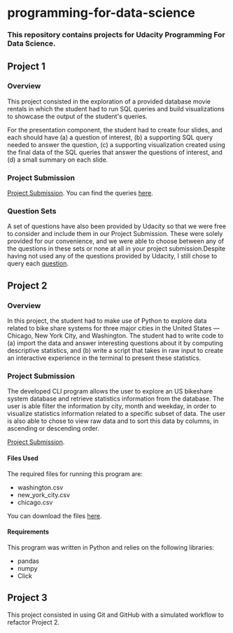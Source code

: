 # programming-for-data-science



### This repository contains projects for Udacity Programming For Data Science.

## Project 1

### Overview

This project consisted in the exploration of a provided database movie rentals in which the student had to run SQL queries and build visualizations to showcase the output of the student's queries. 

For the presentation component, the student had to create four slides, and each should have (a) a question of interest, (b) a supporting SQL query needed to answer the question, (c) a supporting visualization created using the final data of the SQL queries that answer the questions of interest, and (d) a small summary on each slide.

### Project Submission

[Project Submission](https://drive.google.com/open?id=1sfcOviwrgdNjnhghi6N4IOobMzDNGz4w).
You can find the queries [here](https://github.com/decarvalhohenrique/programming-for-data-science-nanodegree/blob/master/1st-project).

### Question Sets

A set of questions have also been provided by Udacity so that we were free to consider and include them in our Project Submission. These were solely provided for our convenience, and we were able to choose between any of the questions in these sets or none at all in your project submission.Despite having not used any of the questions provided by Udacity, I still chose to query each [question](https://github.com/decarvalhohenrique/programming-for-data-science-nanodegree/tree/master/1st-project/set-questions).


## Project 2

### Overview

In this project, the student had to make use of Python to explore data related to bike share systems for three major cities in the United States — Chicago, New York City, and Washington. The student had to write code to (a) import the data and answer interesting questions about it by computing descriptive statistics, and (b) write a script that takes in raw input to create an interactive experience in the terminal to present these statistics.

### Project Submission

The developed CLI program allows the user to explore an US bikeshare system database and retrieve statistics information from the database. The user is able filter the information by city, month and weekday, in order to visualize statistics information related to a specific subset of data. The user is also able to chose to view raw data and to sort this data by columns, in ascending or descending order.

[Project Submission](https://github.com/decarvalhohenrique/programming-for-data-science-nanodegree/blob/master/2nd-project/bikeshare.py).

#### Files Used

The required files for running this program are: 

* washington.csv
* new_york_city.csv
* chicago.csv

You can download the files [here](https://drive.google.com/open?id=1sfcOviwrgdNjnhghi6N4IOobMzDNGz4w).

#### Requirements

This program was written in Python and relies on the following libraries:

* pandas
* numpy
* Click

## Project 3

This project consisted in using Git and GitHub with a simulated workflow to refactor Project 2.


